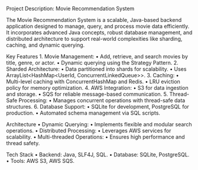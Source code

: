 Project Description: Movie Recommendation System

The Movie Recommendation System is a scalable, Java-based backend application designed to manage, query, and process movie data efficiently. It incorporates advanced Java concepts, robust database management, and distributed architecture to support real-world complexities like sharding, caching, and dynamic querying.

Key Features
	1.	Movie Management:
	•	Add, retrieve, and search movies by title, genre, or actor.
	•	Dynamic querying using the Strategy Pattern.
	2.	Sharded Architecture:
	•	Data partitioned into shards for scalability.
	•	Uses ArrayList<HashMap<UserId, ConcurrentLinkedQueue<Movie>>>.
	3.	Caching:
	•	Multi-level caching with ConcurrentHashMap and Redis.
	•	LRU eviction policy for memory optimization.
	4.	AWS Integration:
	•	S3 for data ingestion and storage.
	•	SQS for reliable message-based communication.
	5.	Thread-Safe Processing:
	•	Manages concurrent operations with thread-safe data structures.
	6.	Database Support:
	•	SQLite for development, PostgreSQL for production.
	•	Automated schema management via SQL scripts.

Architecture
	•	Dynamic Querying:
	•	Implements flexible and modular search operations.
	•	Distributed Processing:
	•	Leverages AWS services for scalability.
	•	Multi-threaded Operations:
	•	Ensures high performance and thread safety.

Tech Stack
	•	Backend: Java, SLF4J, SQL.
	•	Database: SQLite, PostgreSQL.
	•	Tools: AWS S3, AWS SQS.
 
